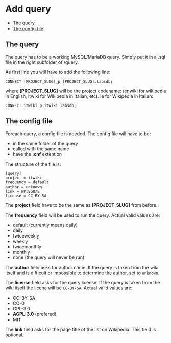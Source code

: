 # Add query

- [The query](#the-query)
- [The config file](#the-config-file)

<a name="the-query"></a>
## The query

The query has to be a working MySQL/MariaDB query. Simply put it in a .sql file in the right subfolder of /query.

As first line you will have to add the following line:

	CONNECT [PROJECT_SLUG]_p [PROJECT_SLUG].labsdb;

where **[PROJECT_SLUG]** will be the project codename: (enwiki for wikipedia in English, itwiki for Wikipedia in Italian, etc). Ie for Wikipedia in Italian:

	CONNECT itwiki_p itwiki.labsdb;

<a name="the-config-file"></a>
## The config file

Foreach query, a config file is needed. The config file will have to be:

- in the same folder of the query
- called with the same name
- have the **.cnf** extention

The structure of the file is:

	[query]
	project = itwiki
	frequency = default
	author = unknown
	link = WP:EGO/E
	license = CC-BY-SA

The **project** field have to be the same as **[PROJECT_SLUG]** from before.

The **frequency** field will be used to run the query. Actual valid values are:

- default (currently means daily)
- daily
- twiceweekly
- weekly
- twicemonthly
- monthly
- none (the query will never be run)

The **author** field asks for author name. If the query is taken from the wiki itself and is difficult or impossible to determine the author, set to `unknown`.

The **license** field asks for the query license. If the query is taken from the wiki itself the licene will be `CC-BY-SA`. Actual valid values are:

- CC-BY-SA
- CC-0
- GPL-3.0
- **AGPL-3.0** (prefered)
- MIT

The **link** field asks for the page title of the list on Wikipedia. This field is optional.
